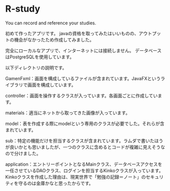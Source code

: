 # R-study
You can record and reference your studies.

初めて作ったアプリです。
javaの資格を取ってみたはいいものの、アウトプットの機会がなかったため作成してみました。

完全にローカルなアプリで、インターネットには接続しません。
データベースはPostgreSQLを使用しています。

以下ディレクトリの説明です。

GamenFxml：画面を構成しているファイルが含まれています。JavaFXというライブラリで画面を構成しています。

controller：画面を操作するクラスが入っています。各画面ごとに作成しています。

materials：適当にネットから取ってきた画像が入っています。

model：表を作成する際にmodelという専用のクラスが必要でした。それらが含まれています。

sub：特定の機能だけを担当するクラスが含まれています。ラムダで書いたほうが良いかとも思いましたが、一つのクラスに含めるとコードが複雑に見えそうなので分けました。

application：エントリーポイントとなるMainクラス、データベースアクセスを一任させているDAOクラス、ログインを担当するKinkoクラスが入っています。Kinkoクラスを作成した理由は、現実世界で「勉強の記録＝ノート」のセキュリティを守るのは金庫かなと思ったからです。

